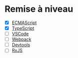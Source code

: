 # Remise à niveau

- [x] [ECMAScript](./ecmascript.md)
- [x] [TypeScript](./typescript.md)
- [ ] [VSCode](./vscode.md)
- [ ] [Webpack](./webpack.md)
- [ ] [Devtools](./devtools.md)
- [ ] [RxJS](./rxjs)
